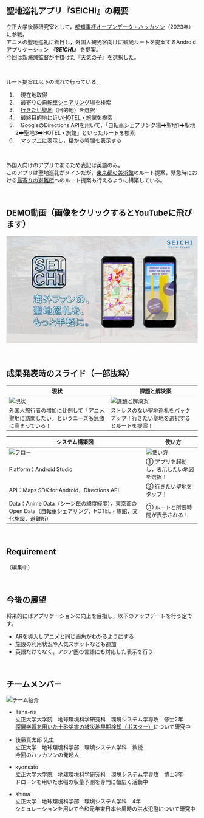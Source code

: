 ## 聖地巡礼アプリ『SEICHI』の概要

立正大学後藤研究室として，[都知事杯オープンデータ・ハッカソン](https://odhackathon.metro.tokyo.lg.jp/)（2023年）に参戦。  
アニメの聖地巡礼に着目し，外国人観光客向けに観光ルートを提案するAndroidアプリケーション ***『SEICHI』*** を提案。  
今回は新海誠監督が手掛けた『[天気の子](https://tenkinoko.com/)』を選択した。

<br />

ルート提案は以下の流れで行っている。  
1. 　現在地取得  
2. 　最寄りの[自転車シェアリング場](https://www.odpt.org/2022/06/28/press20220628_bikeshare/)を検索
3. 　[行きたい聖地](https://shinkaifan.com/pilgrimage-map/)（目的地）を選択  
4. 　最終目的地に近い[HOTEL・旅館](https://catalog.data.metro.tokyo.lg.jp/dataset/t000029d0000000003)を検索  
5. 　GoogleのDirections APIを用いて，「自転車シェアリング場➡聖地1➡聖地2➡聖地3➡HOTEL・旅館」といったルートを検索  
7. 　マップ上に表示し，掛かる時間を表示する

<br />

外国人向けのアプリであるため表記は英語のみ。  
このアプリは聖地巡礼がメインだが，[東京都の美術館](https://nlftp.mlit.go.jp/ksj/gml/datalist/KsjTmplt-P27.html)のルート提案，緊急時における[最寄りの避難所](https://catalog.data.metro.tokyo.lg.jp/dataset/t131041d0000000055/resource/4cb825de-9658-45e6-83d9-a08f2228c4a4)へのルート提案も行えるように構築している。

<br />

## DEMO動画（画像をクリックするとYouTubeに飛びます）

[![DEMO動画](https://github.com/Tana-ris/Tokyo_AnimeTourism/blob/main/SEICHI.png)](https://youtu.be/i-fXMteILKQ)

<br />

## 成果発表時のスライド（一部抜粋）
| 現状 |　課題と解決案 |
| ---- | ---- |
| ![現状](https://github.com/Tana-ris/Tokyo_AnimeTourism/assets/142727754/5cd3cf37-6e98-415b-aca8-c9512764494a) | ![課題と解決案](https://github.com/Tana-ris/Tokyo_AnimeTourism/assets/142727754/f59aca12-eadf-455b-b4d3-f66290f14551) |
| 外国人旅行者の増加に比例して「アニメ聖地に訪問したい」というニーズも急激に高まっている！ | ストレスのない聖地巡礼をバックアップ！行きたい聖地を選択するとルートを提案！ |

| システム構築図 |　使い方 |
| ---- | ---- |
| ![フロー](https://github.com/Tana-ris/Tokyo_AnimeTourism/assets/142727754/5228dd23-204a-45e3-b309-e28efbf43247) | ![使い方](https://github.com/Tana-ris/Tokyo_AnimeTourism/assets/142727754/bf764e21-ece9-49db-9f6d-b3595fd072e8) |
| Platform：Android Studio | ① アプリを起動し，表示したい地図を選択！|
| API：Maps SDK for Android，Directions API | ② 行きたい聖地をタップ！|
| Data：Anime Data（シーン毎の緯度経度），東京都のOpen Data（自転車シェアリング，HOTEL・旅館，文化施設，避難所） | ③ ルートと所要時間が表示される！|

<br />


## Requirement

（編集中）

<br />

## 今後の展望
将来的にはアプリケーションの向上を目指し，以下のアップデートを行う定です。  
- ARを導入しアニメと同じ画角がわかるようにする
- 施設の利用状況や人気スポットなども追加
- 英語だけでなく，アジア圏の言語にも対応した表示を行う

<br />

## チームメンバー
![チーム紹介](https://github.com/Tana-ris/Tokyo_AnimeTourism/assets/142727754/628507ca-d5b6-427f-bbba-ea567011a00f)
* Tana-ris  
  立正大学大学院　地球環境科学研究科　環境システム学専攻　修士2年  
          [深層学習を用いた土砂災害の被災地早期検知（ポスター）](https://rissho-es.jp/wp/wp-content/uploads/2024/03/ba00c0a55d6767643da5a369973aef92.pdf)について研究中  
    
* 後藤真太郎 先生  
  立正大学　地球環境科学部　環境システム学科　教授  
          今回のハッカソンの発起人
  
* kyonsato  
  立正大学大学院　地球環境科学研究科　環境システム学専攻　博士3年  
  ドローンを用いた水稲の収量予測を専門に幅広く活動中  
  
* shima  
  立正大学　地球環境科学部　環境システム学科　4年  
  シミュレーションを用いて令和元年東日本台風時の洪水氾濫について研究中  

<br />

